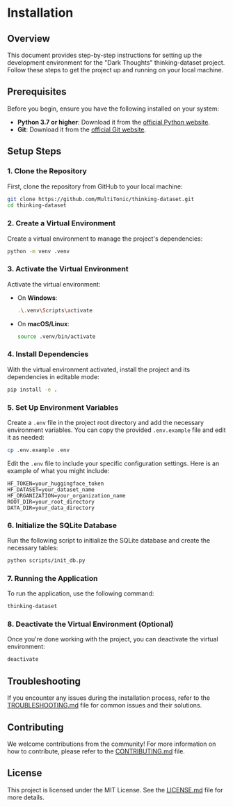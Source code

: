 # Installation

## Overview

This document provides step-by-step instructions for setting up the development environment for the "Dark Thoughts" thinking-dataset project. Follow these steps to get the project up and running on your local machine.

## Prerequisites

Before you begin, ensure you have the following installed on your system:

- **Python 3.7 or higher**: Download it from the [official Python website](https://www.python.org/downloads/).
- **Git**: Download it from the [official Git website](https://git-scm.com/downloads).

## Setup Steps

### 1. Clone the Repository

First, clone the repository from GitHub to your local machine:

```bash
git clone https://github.com/MultiTonic/thinking-dataset.git
cd thinking-dataset
```

### 2. Create a Virtual Environment

Create a virtual environment to manage the project's dependencies:

```bash
python -m venv .venv
```

### 3. Activate the Virtual Environment

Activate the virtual environment:

- On **Windows**:
  ```bash
  .\.venv\Scripts\activate
  ```

- On **macOS/Linux**:
  ```bash
  source .venv/bin/activate
  ```

### 4. Install Dependencies

With the virtual environment activated, install the project and its dependencies in editable mode:

```bash
pip install -e .
```

### 5. Set Up Environment Variables

Create a `.env` file in the project root directory and add the necessary environment variables. You can copy the provided `.env.example` file and edit it as needed:

```bash
cp .env.example .env
```

Edit the `.env` file to include your specific configuration settings. Here is an example of what you might include:

```plaintext
HF_TOKEN=your_huggingface_token
HF_DATASET=your_dataset_name
HF_ORGANIZATION=your_organization_name
ROOT_DIR=your_root_directory
DATA_DIR=your_data_directory
```

### 6. Initialize the SQLite Database

Run the following script to initialize the SQLite database and create the necessary tables:

```bash
python scripts/init_db.py
```

### 7. Running the Application

To run the application, use the following command:

```bash
thinking-dataset
```

### 8. Deactivate the Virtual Environment (Optional)

Once you're done working with the project, you can deactivate the virtual environment:

```bash
deactivate
```

## Troubleshooting

If you encounter any issues during the installation process, refer to the [TROUBLESHOOTING.md](TROUBLESHOOTING.md) file for common issues and their solutions.

## Contributing

We welcome contributions from the community! For more information on how to contribute, please refer to the [CONTRIBUTING.md](CONTRIBUTING.md) file.

## License

This project is licensed under the MIT License. See the [LICENSE.md](LICENSE.md) file for more details.
